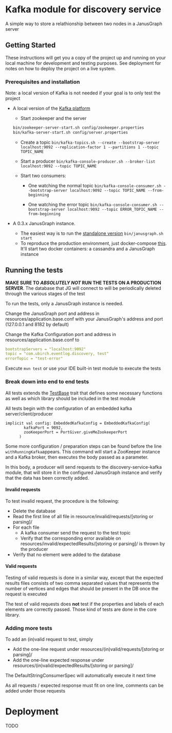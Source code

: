 # Kafka module for discovery service
A simple way to store a relathionship between two nodes in a JanusGraph server

## Getting Started
These instructions will get you a copy of the project up and running on your local machine for development and testing 
purposes. See deployment for notes on how to deploy the project on a live system.

### Prerequisites and installation
Note: a local version of Kafka is not needed if your goal is to only test the project
* A local version of the [Kafka platform](https://kafka.apache.org/quickstart)
    * Start zookeeper and the server 

    ```bash 
    bin/zookeeper-server-start.sh config/zookeeper.properties
    bin/kafka-server-start.sh config/server.properties
    ```

    * Create a topic ```bin/kafka-topics.sh --create --bootstrap-server localhost:9092 --replication-factor 1 --partitions 1 --topic TOPIC_NAME```

    * Start a producer ```bin/kafka-console-producer.sh --broker-list localhost:9092 --topic TOPIC_NAME```

    * Start two consumers:
        * One watching the normal topic
        ```bin/kafka-console-consumer.sh --bootstrap-server localhost:9092 --topic TOPIC_NAME --from-beginning```

        * One watching the error topic
        ```bin/kafka-console-consumer.sh --bootstrap-server localhost:9092 --topic ERROR_TOPIC_NAME --from-beginning```

* A 0.3.x JanusGraph instance. 

    * The easiest way is to run the [standalone version](https://github.com/JanusGraph/janusgraph/releases/tag/v0.3.1) ```bin/janusgraph.sh start```
    * To reproduce the production environment, just docker-compose [this](https://github.com/ubirch/ubirch-discovery-service/tree/master/discovery-service-docker-jg).
    It'll start two docker containers: a cassandra and a JanusGraph instance

## Running the tests

**MAKE SURE TO *ABSOLUTELY NOT* RUN THE TESTS ON A PRODUCTION SERVER**. The database that JG will connect to will be periodically deleted through the various stages of the test

To run the tests, only a JanusGraph instance is needed.

Change the JanusGraph port and address in resources/application.base.conf with your JanusGraph's address and port (127.0.0.1 and 8182 by default)

Change the Kafka Configuration port and address in resources/application.base.conf to
```yaml
bootstrapServers = "localhost:9092"
topic = "com.ubirch.eventlog.discovery, test"
errorTopic = "test-error"
```

Execute ```mvn test``` or use your IDE built-in test module to execute the tests

### Break down into end to end tests

All tests extends the [TestBase](https://github.com/ubirch/ubirch-discovery-service/blob/master/discovery-service-kafka-api/src/test/scala/com/ubirch/discovery/kafka/TestBase.scala)
trait that defines some necessary functions as well as which library should be included in the test module

All tests begin with the configuration of an embedded kafka server/client/producer

```
implicit val config: EmbeddedKafkaConfig = EmbeddedKafkaConfig(
        kafkaPort = 9092,
        zooKeeperPort = PortGiver.giveMeZookeeperPort
      )
```

Some more configuration / preparation steps can be found before the line ```withRunningKafka```appears. This command
will start a ZooKeeper instance and a Kafka broker, then executes the body passed as a parameter.

In this body, a producer will send requests to the discovery-service-kafka module, that will store it in the configured 
JanusGraph instance and verify that the data has been correctly added.

#### Invalid requests
To test invalid request, the procedure is the following:
* Delete the database
* Read the first line of all file in resource/invalid/requests/[storing or parsing]/
* For each file
    * A kafka consumer send the request to the test topic
    * Verify that the corresponding error available on resources/invalid/expectedResults/[storing or parsing]/ is 
    thrown by the producer
* Verify that no element were added to the database 

#### Valid requests
Testing of valid requests is done in a similar way, except that the expected results files consists of two comma 
separated values that represents the number of vertices and edges that should be present in the DB once the request is executed

The test of valid requests does **not** test if the properties and labels of each elements are correctly passed. Those 
kind of tests are done in the core library.

### Adding more tests
To add an (in)valid request to test, simply
* Add the one-line request under resources/(in)valid/requests/[storing or parsing]/
* Add the one-line expected response under resources/(in)valid/expectedResults/[storing or parsing]/

The DefaultStringConsumerSpec will automatically execute it next time

As all requests / expected response must fit on one line, comments can be added under those requests
# Deployment
TODO